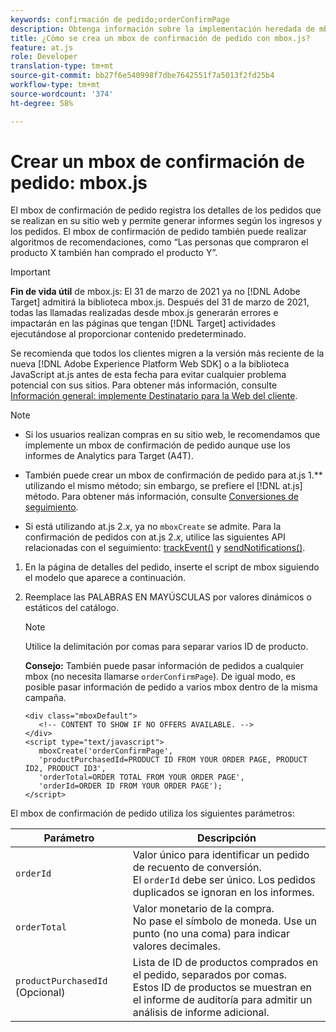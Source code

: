```yaml
---
keywords: confirmación de pedido;orderConfirmPage
description: Obtenga información sobre la implementación heredada de mbox.js de Adobe Target. Migrar al SDK web de Adobe Experience Platform (AEP Web SDK) o a la versión más reciente de at.js.
title: ¿Cómo se crea un mbox de confirmación de pedido con mbox.js?
feature: at.js
role: Developer
translation-type: tm+mt
source-git-commit: bb27f6e540998f7dbe7642551f7a5013f2fd25b4
workflow-type: tm+mt
source-wordcount: '374'
ht-degree: 58%

---
```



# Crear un mbox de confirmación de pedido: mbox.js

El mbox de confirmación de pedido registra los detalles de los pedidos que se realizan en su sitio web y permite generar informes según los ingresos y los pedidos. El mbox de confirmación de pedido también puede realizar algoritmos de recomendaciones, como “Las personas que compraron el producto X también han comprado el producto Y”.

>[!IMPORTANT]
>
>**Fin de vida útil** de mbox.js: El 31 de marzo de 2021 ya no  [!DNL Adobe Target] admitirá la biblioteca mbox.js. Después del 31 de marzo de 2021, todas las llamadas realizadas desde mbox.js generarán errores e impactarán en las páginas que tengan [!DNL Target] actividades ejecutándose al proporcionar contenido predeterminado.
>
>Se recomienda que todos los clientes migren a la versión más reciente de la nueva [!DNL Adobe Experience Platform Web SDK] o a la biblioteca JavaScript at.js antes de esta fecha para evitar cualquier problema potencial con sus sitios. Para obtener más información, consulte [Información general: implemente Destinatario para la Web del cliente](/help/c-implementing-target/c-implementing-target-for-client-side-web/implement-target-for-client-side-web.md).

>[!NOTE]
>
>* Si los usuarios realizan compras en su sitio web, le recomendamos que implemente un mbox de confirmación de pedido aunque use los informes de Analytics para Target (A4T).
   >
   >
* También puede crear un mbox de confirmación de pedido para at.js 1.** utilizando el mismo método; sin embargo, se prefiere el  [!DNL at.js] método. Para obtener más información, consulte [Conversiones de seguimiento](/help/c-implementing-target/c-implementing-target-for-client-side-web/how-to-deployatjs/implementing-target-without-a-tag-manager.md#task_E85D2F64FEB84201A594F2288FABF053).
   >
   >
* Si está utilizando at.js 2.*x*, ya no  `mboxCreate` se admite. Para la confirmación de pedidos con at.js 2.*x*, utilice las siguientes API relacionadas con el seguimiento:  [trackEvent()](/help/c-implementing-target/c-implementing-target-for-client-side-web/adobe-target-trackevent.md) y  [sendNotifications()](/help/c-implementing-target/c-implementing-target-for-client-side-web/adobe.target.sendnotifications-atjs-21.md).


1. En la página de detalles del pedido, inserte el script de mbox siguiendo el modelo que aparece a continuación.
1. Reemplace las PALABRAS EN MAYÚSCULAS por valores dinámicos o estáticos del catálogo.

   >[!NOTE]
   >
   >Utilice la delimitación por comas para separar varios ID de producto.

   **Consejo:** También puede pasar información de pedidos a cualquier mbox (no necesita llamarse `orderConfirmPage`). De igual modo, es posible pasar información de pedido a varios mbox dentro de la misma campaña.

   ```
   <div class="mboxDefault"> 
      <!-- CONTENT TO SHOW IF NO OFFERS AVAILABLE. --> 
   </div> 
   <script type="text/javascript">    
      mboxCreate('orderConfirmPage', 
      'productPurchasedId=PRODUCT ID FROM YOUR ORDER PAGE, PRODUCT ID2, PRODUCT ID3', 
      'orderTotal=ORDER TOTAL FROM YOUR ORDER PAGE', 
      'orderId=ORDER ID FROM YOUR ORDER PAGE'); 
   </script> 
   ```

El mbox de confirmación de pedido utiliza los siguientes parámetros:

| Parámetro | Descripción |
|--- |--- |
| `orderId` | Valor único para identificar un pedido de recuento de conversión.<br>El `orderId` debe ser único. Los pedidos duplicados se ignoran en los informes. |
| `orderTotal` | Valor monetario de la compra.<br>No pase el símbolo de moneda. Use un punto (no una coma) para indicar valores decimales. |
| `productPurchasedId` (Opcional) | Lista de ID de productos comprados en el pedido, separados por comas.<br>Estos ID de productos se muestran en el informe de auditoría para admitir un análisis de informe adicional. |